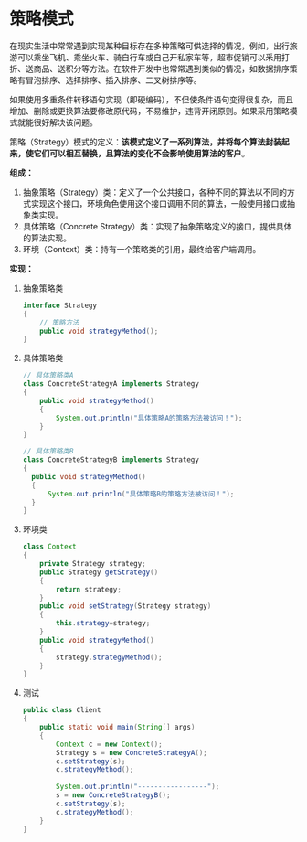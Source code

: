 # 策略模式

在现实生活中常常遇到实现某种目标存在多种策略可供选择的情况，例如，出行旅游可以乘坐飞机、乘坐火车、骑自行车或自己开私家车等，超市促销可以釆用打折、送商品、送积分等方法。在软件开发中也常常遇到类似的情况，如数据排序策略有冒泡排序、选择排序、插入排序、二叉树排序等。

如果使用多重条件转移语句实现（即硬编码），不但使条件语句变得很复杂，而且增加、删除或更换算法要修改原代码，不易维护，违背开闭原则。如果采用策略模式就能很好解决该问题。

策略（Strategy）模式的定义：**该模式定义了一系列算法，并将每个算法封装起来，使它们可以相互替换，且算法的变化不会影响使用算法的客户**。

**组成：**

1. 抽象策略（Strategy）类：定义了一个公共接口，各种不同的算法以不同的方式实现这个接口，环境角色使用这个接口调用不同的算法，一般使用接口或抽象类实现。
2. 具体策略（Concrete Strategy）类：实现了抽象策略定义的接口，提供具体的算法实现。
3. 环境（Context）类：持有一个策略类的引用，最终给客户端调用。

**实现：**

1. 抽象策略类

   ```java
   interface Strategy
   {   
       // 策略方法
       public void strategyMethod();
   }
   ```

2. 具体策略类

   ```java
   // 具体策略类A
   class ConcreteStrategyA implements Strategy
   {
       public void strategyMethod()
       {
           System.out.println("具体策略A的策略方法被访问！");
       }
   }
   
   // 具体策略类B
   class ConcreteStrategyB implements Strategy
   {
     public void strategyMethod()
     {
         System.out.println("具体策略B的策略方法被访问！");
     }
   }
   ```

3. 环境类

   ```java
   class Context
   {
       private Strategy strategy;
       public Strategy getStrategy()
       {
           return strategy;
       }
       public void setStrategy(Strategy strategy)
       {
           this.strategy=strategy;
       }
       public void strategyMethod()
       {
           strategy.strategyMethod();
       }
   }
   ```

4. 测试

   ```java
   public class Client
   {
       public static void main(String[] args)
       {
           Context c = new Context();
           Strategy s = new ConcreteStrategyA();
           c.setStrategy(s);
           c.strategyMethod();
           
           System.out.println("-----------------");
           s = new ConcreteStrategyB();
           c.setStrategy(s);
           c.strategyMethod();
       }
   }
   ```

   